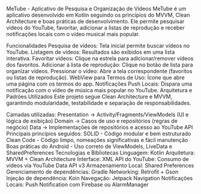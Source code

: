 MeTube - Aplicativo de Pesquisa e Organização de Vídeos
MeTube é um aplicativo desenvolvido em Kotlin seguindo os princípios do MVVM, Clean Architecture e boas práticas de desenvolvimento. Ele permite pesquisar vídeos do YouTube, favoritar, adicionar a listas de reprodução e receber notificações locais com o vídeo musical mais popular.

Funcionalidades
Pesquisa de vídeos: Tela inicial permite buscar vídeos no YouTube.
Listagem de vídeos: Resultados são exibidos em uma lista interativa.
Favoritar vídeos: Clique na estrela para adicionar/remover vídeos dos favoritos.
Adicionar à lista de reprodução: Clique no botão de lista para organizar vídeos.
Pressionar o vídeo: Abre a tela correspondente (favoritos ou listas de reprodução).
WebView para Termos de Uso: Ícone que abre uma página com os termos do app.
Notificações Push Locais: Dispara uma notificação com o vídeo de música mais popular no YouTube.
Arquitetura e Padrões Utilizados
Este projeto segue Clean Architecture e MVVM, garantindo modularidade, testabilidade e separação de responsabilidades.

Camadas utilizadas:
Presentation → Activity/Fragments/ViewModels (UI e lógica de exibição)
Domain → Casos de uso e repositórios (regras de negócio)
Data → Implementações de repositórios e acesso ao YouTube API
Principais princípios seguidos:
SOLID - Código modular e bem estruturado
Clean Code - Código limpo, nomeações significativas e fácil manutenção
Boas práticas do Android - Uso correto de ViewModels, LiveData e SharedPreferences
Tecnologias e Bibliotecas
Linguagem: Kotlin
Arquitetura: MVVM + Clean Architecture
Interface: XML
API do YouTube: Consumo de vídeos via YouTube Data API v3
Armazenamento Local: Shared Preferences
Gerenciamento de dependências: Gradle
Networking: Retrofit + Gson
Injeção de dependência: Koin
Navegação: Jetpack Navigation
Notificações Locais: Push Notification com Firebase ou AlarmManager
